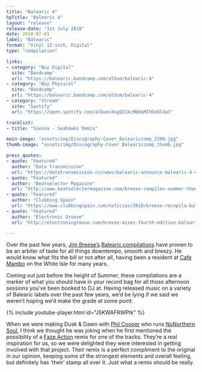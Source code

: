 ```yaml
---
title: "Balearic 4"
hpTitle: "Balearic 4"
layout: "release"
release-date: "1st July 2018"
date: 2018-07-01
label: "Balearic"
format: "Vinyl 12-inch, Digital"
type: "compilation"

links:
- category: "Buy Digital"
  site: "Bandcamp"
  url: "https://balearic.bandcamp.com/album/balearic-4"
- category: "Buy Physical"
  site: "Bandcamp"
  url: "https://balearic.bandcamp.com/album/balearic-4"
- category: "Stream"
  site: "Spotify"
  url: "https://open.spotify.com/album/4xgQ21kcMQmkMIhDeEC4a3"

tracklist:
- title: "Sienna - Seahawks Remix"

main-image: "assets/img/Discography-Cover_Baleariccomp_2200.jpg"
thumb-image: "assets/img/Discography-Cover_Baleariccomp_thumb.jpg"

press_quotes:
- quote: "Featured"
  author: "Data Transmission"
  url: "https://datatransmission.co/news/balearic-announce-balearic-4-compiled-by-breese/"
- quote: "Featured"
  author: "Beatselector Magazine"
  url: "http://www.beatselectormagazine.com/breese-compiles-summer-themed-balearic-4/"
- quote: "Featured"
  author: "Clubbing Spain"
  url: "https://www.clubbingspain.com/noticias/2018/breese-recopila-balearic-4.html"
- quote: "Featured"
  author: "Electronic Groove"
  url: "http://electronicgroove.com/breese-mixes-fourth-edition-balearic-series/"

---
```


Over the past few years, [Jim Breese’s](https://www.residentadvisor.net/dj/jimbreese) [Balearic compilations](http://balearicrecs.com/) have proven to be an arbiter of taste for all things downtempo, smooth and breezy. He would know what fits the bill or not after all, having been a resident at [Cafe Mambo](https://cafemamboibiza.com/) on the White Isle for many years.  


Coming out just before the height of Summer, these compilations are a marker of what you should have in your record bag for all those afternoon sessions you’ve been booked to DJ at.  Having released music on a variety of Balearic labels over the past few years, we’d be lying if we said we weren’t hoping we’d make the grade at some point. 

{% include youtube-player.html id="J5KWAFRWPtk" %}

When we were making Dusk & Dawn with [Phil Cooper](https://www.residentadvisor.net/dj/phatphilcooper) who runs [NuNorthern Soul](http://www.nunorthernsoul.co.uk/), I think we thought he was joking when he first mentioned the possibility of a [Faze Action](https://soundcloud.com/fazeaction) remix for one of the tracks. They’re a real inspiration for us, so we were delighted they were interested in getting involved with that project. Their remix is a perfect compliment to the original in our opinion, keeping some of the strongest elements and overall feeling, but definitely has ‘their’ stamp all over it. Just what a remix should be really. 
